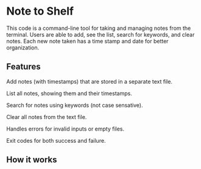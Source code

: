 # Note to Shelf
This code is a command-line tool for taking and managing notes from the terminal. Users are able to add, see the list, search for keywords, and clear notes. Each new note taken has a time stamp and date for better organization.

## Features
Add notes (with timestamps) that are stored in a separate text file. 

List all notes, showing them and their timestamps.

Search for notes using keywords (not case sensative).

Clear all notes from the text file.

Handles errors for invalid inputs or empty files.

Exit codes for both success and failure.

## How it works
